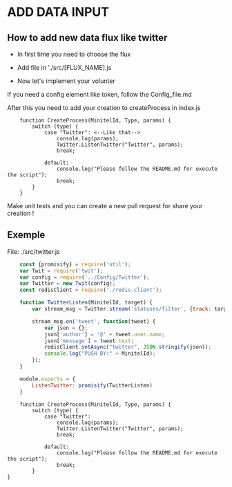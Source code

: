 # ADD DATA INPUT

## How to add new data flux like twitter

* In first time you need to choose the flux

* Add file in './src/[FLUX_NAME].js

* Now let's implement your volunter

If you need a config element like token, follow the Config_file.md

After this you need to add your creation to createProcess in index.js

``` javacript
    function CreateProcess(MinitelId, Type, params) {
        switch (type) {
            case "Twitter": <--Like that-->
                console.log(params);
                Twitter.ListenTwitter("Twitter", params);
                break;

            default:
                console.log("Please follow the README.md for execute the script");
                break;
        }
    }
```

Make unit tests and you can create a new pull request for share your creation !

## Exemple

File: ./src/twitter.js

``` javascript
    const {promisify} = require('util');
    var Twit = require('twit');
    var config = require('../Config/Twitter');
    var Twitter = new Twit(config);
    const redisClient = require('./redis-client');

    function TwitterListen(MinitelId, target) {
        var stream_msg = Twitter.stream('statuses/filter', {track: target});

        stream_msg.on('tweet', function(tweet) {
            var json = {};
            json['author'] = '@' + tweet.user.name;
            json['message'] = tweet.text;
            redisClient.setAsync("twitter", JSON.stringify(json));	
            console.log("PUSH BY:" + MinitelId);
        });
    }

    module.exports = {
        ListenTwitter: promisify(TwitterListen)
    }
```

``` javacript
    function CreateProcess(MinitelId, Type, params) {
        switch (type) {
            case "Twitter":
                console.log(params);
                Twitter.ListenTwitter("Twitter", params);
                break;

            default:
                console.log("Please follow the README.md for execute the script");
                break;
        }
}
```